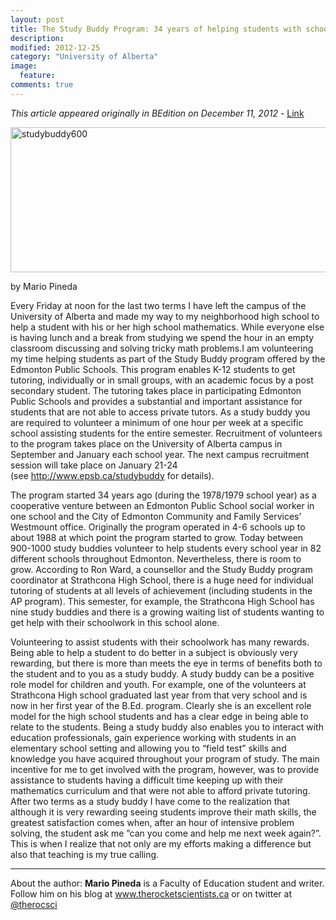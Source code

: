 ```yaml
---
layout: post
title: The Study Buddy Program: 34 years of helping students with schoolwork
description: 
modified: 2012-12-25
category: "University of Alberta"
image:
  feature: 
comments: true  
---
```

<i>This article appeared originally in BEdition on December 11, 2012</i> - <a href="http://beditionmagazine.com/the-study-buddy-program-34-years-of-helping-students-with-schoolwork/">Link</a>

<img class="alignnone size-full wp-image-952" alt="studybuddy600" src="http://therocketscientists.files.wordpress.com/2012/12/studybuddy600.jpg" width="600" height="232" />

by Mario Pineda

Every Friday at noon for the last two terms I have left the campus of the University of Alberta and made my way to my neighborhood high school to help a student with his or her high school mathematics. While everyone else is having lunch and a break from studying we spend the hour in an empty classroom discussing and solving tricky math problems.I am volunteering my time helping students as part of the Study Buddy program offered by the Edmonton Public Schools. This program enables K-12 students to get tutoring, individually or in small groups, with an academic focus by a post secondary student. The tutoring takes place in participating Edmonton Public Schools and provides a substantial and important assistance for students that are not able to access private tutors. As a study buddy you are required to volunteer a minimum of one hour per week at a specific school assisting students for the entire semester. Recruitment of volunteers to the program takes place on the University of Alberta campus in September and January each school year. The next campus recruitment session will take place on January 21-24 (see <a href="http://www.epsb.ca/studybuddy" target="_blank">http://www.epsb.ca/studybuddy</a> for details).

The program started 34 years ago (during the 1978/1979 school year) as a cooperative venture between an Edmonton Public School social worker in one school and the City of Edmonton Community and Family Services’ Westmount office. Originally the program operated in 4-6 schools up to about 1988 at which point the program started to grow. Today between 900-1000 study buddies volunteer to help students every school year in 82 different schools throughout Edmonton. Nevertheless, there is room to grow. According to Ron Ward, a counsellor and the Study Buddy program coordinator at Strathcona High School, there is a huge need for individual tutoring of students at all levels of achievement (including students in the AP program). This semester, for example, the Strathcona High School has nine study buddies and there is a growing waiting list of students wanting to get help with their schoolwork in this school alone.

Volunteering to assist students with their schoolwork has many rewards. Being able to help a student to do better in a subject is obviously very rewarding, but there is more than meets the eye in terms of benefits both to the student and to you as a study buddy. A study buddy can be a positive role model for children and youth. For example, one of the volunteers at Strathcona High school graduated last year from that very school and is now in her first year of the B.Ed. program. Clearly she is an excellent role model for the high school students and has a clear edge in being able to relate to the students. Being a study buddy also enables you to interact with education professionals, gain experience working with students in an elementary school setting and allowing you to “field test” skills and knowledge you have acquired throughout your program of study. The main incentive for me to get involved with the program, however, was to provide assistance to students having a difficult time keeping up with their mathematics curriculum and that were not able to afford private tutoring. After two terms as a study buddy I have come to the realization that although it is very rewarding seeing students improve their math skills, the greatest satisfaction comes when, after an hour of intensive problem solving, the student ask me ”can you come and help me next week again?”. This is when I realize that not only are my efforts making a difference but also that teaching is my true calling.

<hr>

About the author:
<strong>Mario Pineda</strong> is a Faculty of Education student and writer.
Follow him on his blog at <a href="http://www.therocketscientists.ca/" target="_blank">www.therocketscientists.ca</a> or on twitter at <a href="https://twitter.com/therocsci">@therocsci</a>